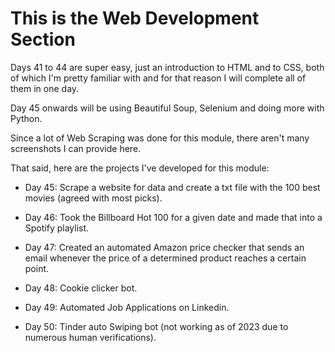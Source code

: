 # This is the Web Development Section

Days 41 to 44 are super easy, just an introduction to HTML and to CSS, both
of which I'm pretty familiar with and for that reason I will complete all of
them in one day.

Day 45 onwards will be using Beautiful Soup, Selenium and doing more with
Python.

Since a lot of Web Scraping was done for this module, there aren't many
screenshots I can provide here.

That said, here are the projects I've developed for this module:

- Day 45: Scrape a website for data and create a txt file with the 100 best
  movies (agreed with most picks).

- Day 46: Took the Billboard Hot 100 for a given date and made that into a
  Spotify playlist.

- Day 47: Created an automated Amazon price checker that sends an email
  whenever the price of a determined product reaches a certain point.

- Day 48: Cookie clicker bot.

- Day 49: Automated Job Applications on Linkedin.

- Day 50: Tinder auto Swiping bot (not working as of 2023 due to numerous
  human verifications).
